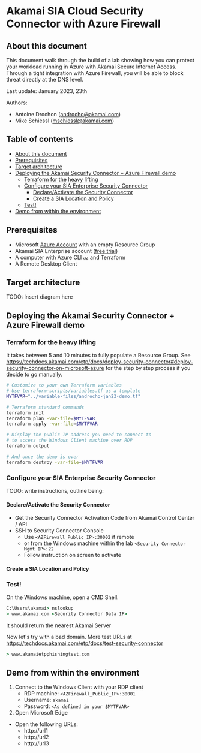 # Akamai SIA Cloud Security Connector with Azure Firewall<!-- omit in toc -->

## About this document

This document walk through the build of a lab showing how you can protect your workload running in Azure with Akamai Secure Internet Access. Through a tight integration with Azure Firewall, you will be able to block threat directly at the DNS level.

Last update: January 2023, 23th

Authors:
- Antoine Drochon (androcho@akamai.com)
- Mike Schiessl (mschiessl@akamai.com)

## Table of contents<!-- omit in toc -->

- [About this document](#about-this-document)
- [Prerequisites](#prerequisites)
- [Target architecture](#target-architecture)
- [Deploying the Akamai Security Connector + Azure Firewall demo](#deploying-the-akamai-security-connector--azure-firewall-demo)
  - [Terraform for the heavy lifting](#terraform-for-the-heavy-lifting)
  - [Configure your SIA Enterprise Security Connector](#configure-your-sia-enterprise-security-connector)
    - [Declare/Activate the Security Connector](#declareactivate-the-security-connector)
    - [Create a SIA Location and Policy](#create-a-sia-location-and-policy)
  - [Test!](#test)
- [Demo from within the environment](#demo-from-within-the-environment)

## Prerequisites

- Microsoft [Azure Account](https://azure.microsoft.com) with an empty Resource Group
- Akamai SIA Enterprise account ([free trial]([#](https://www.akamai.com/products/secure-internet-access-enterprise)))
- A computer with Azure CLI `az` and Terraform
- A Remote Desktop Client

## Target architecture

TODO: Insert diagram here

## Deploying the Akamai Security Connector + Azure Firewall demo

### Terraform for the heavy lifting

It takes between 5 and 10 minutes to fully populate a Resource Group.
See https://techdocs.akamai.com/etp/docs/deploy-security-connector#deploy-security-connector-on-microsoft-azure for the step by step process if you decide to go manually.

```bash
# Customize to your own Terraform variables
# Use terraform-scripts/variables.tf as a template
MYTFVAR="../variable-files/androcho-jan23-demo.tf"

# Terraform standard commands
terraform init
terraform plan -var-file=$MYTFVAR
terraform apply -var-file=$MYTFVAR

# Display the public IP address you need to connect to
# to access the Windows Client machine over RDP
terraform output

# And once the demo is over
terraform destroy -var-file=$MYTFVAR
```

### Configure your SIA Enterprise Security Connector

TODO: write instructions, outline being:

#### Declare/Activate the Security Connector

- Get the Security Connector Activation Code from Akamai Control Center / API
- SSH to Security Connector Console
  - Use `<AZFirewall_Public_IP>:30002` if remote
  - or from the Windows machine within the lab `<Security Connector Mgmt IP>:22`
  - Follow instruction on screen to activate

#### Create a SIA Location and Policy

### Test!

On the Windows machine, open a CMD Shell:

```cmd
C:\Users\akamai> nslookup
> www.akamai.com <Security Connector Data IP>
``` 
It should return the nearest Akamai Server

Now let's try with a bad domain. More test URLs at  
https://techdocs.akamai.com/etp/docs/test-security-connector

```cmd
> www.akamaietpphishingtest.com
```

## Demo from within the environment

1. Connect to the Windows Client with your RDP client
    - RDP machine: `<AZFirewall_Public_IP>:30001`
    - Username: `akamai`
    - Password: `<As defined in your $MYTFVAR>`
2. Open Microsoft Edge
  - Open the following URLs:
    - http://url1
    - http://url2
    - http://url3
